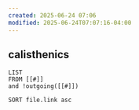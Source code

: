 ```yaml
---
created: 2025-06-24 07:06
modified: 2025-06-24T07:07:16-04:00
---
```

## calisthenics

```dataview
LIST
FROM [[#]]
and !outgoing([[#]])

SORT file.link asc
```
